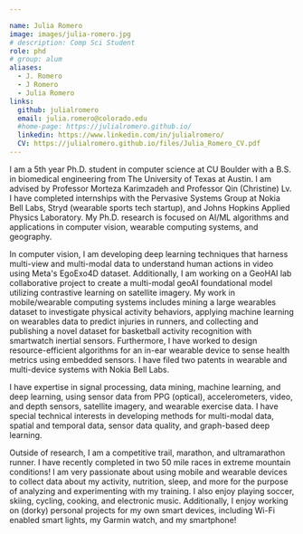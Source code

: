 ```yaml
---

name: Julia Romero
image: images/julia-romero.jpg
# description: Comp Sci Student
role: phd
# group: alum
aliases:
  - J. Romero
  - J Romero
  - Julia Romero
links:
  github: julialromero
  email: julia.romero@colorado.edu
  #home-page: https://julialromero.github.io/
  linkedin: https://www.linkedin.com/in/julialromero/
  CV: https://julialromero.github.io/files/Julia_Romero_CV.pdf
---
```


I am a 5th year Ph.D. student in computer science at CU Boulder with a B.S. in biomedical engineering from The University of Texas at Austin. I am advised by Professor Morteza Karimzadeh and Professor Qin (Christine) Lv. I have completed internships with the Pervasive Systems Group at Nokia Bell Labs, Stryd (wearable sports tech startup), and Johns Hopkins Applied Physics Laboratory. My Ph.D. research is focused on AI/ML algorithms and applications in computer vision, wearable computing systems, and geography.  

In computer vision, I am developing deep learning techniques that harness multi-view and multi-modal data to understand human actions in video using Meta's EgoExo4D dataset. Additionally, I am working on a GeoHAI lab collaborative project to create a multi-modal geoAI foundational model utilizing contrastive learning on satellite imagery. My work in mobile/wearable computing systems includes mining a large wearables dataset to investigate physical activity behaviors, applying machine learning on wearables data to predict injuries in runners, and collecting and publishing a novel dataset for basketball activity recognition with smartwatch inertial sensors. Furthermore, I have worked to design resource-efficient algorithms for an in-ear wearable device to sense health metrics using embedded sensors. I have filed two patents in wearable and multi-device systems with Nokia Bell Labs.

I have expertise in signal processing, data mining, machine learning, and deep learning, using sensor data from PPG (optical), accelerometers, video, and depth sensors, satellite imagery, and wearable exercise data. I have special technical interests in developing methods for multi-modal data, spatial and temporal data, sensor data quality, and graph-based deep learning.

Outside of research, I am a competitive trail, marathon, and ultramarathon runner. I have recently completed in two 50 mile races in extreme mountain conditions! I am very passionate about using mobile and wearable devices to collect data about my activity, nutrition, sleep, and more for the purpose of analyzing and experimenting with my training. I also enjoy playing soccer, skiing, cycling, cooking, and electronic music. Additionally, I enjoy working on (dorky) personal projects for my own smart devices, including Wi-Fi enabled smart lights, my Garmin watch, and my smartphone! 
